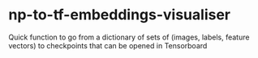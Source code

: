 # np-to-tf-embeddings-visualiser
Quick function to go from a dictionary of sets of (images, labels, feature vectors) to checkpoints that can be opened in Tensorboard
